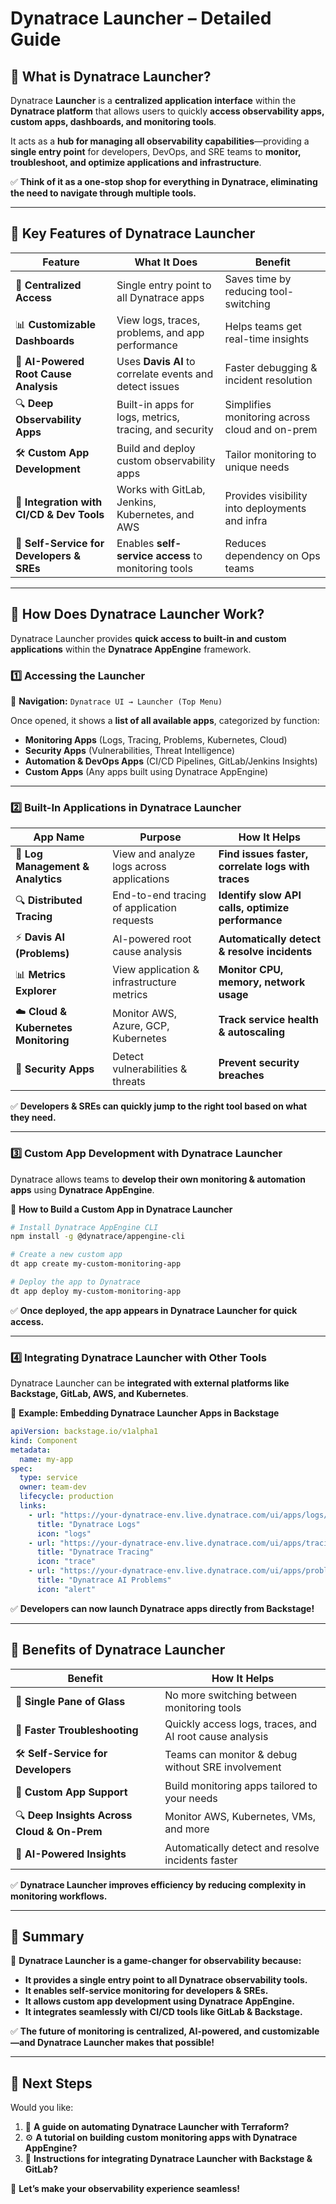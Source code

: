 # **Dynatrace Launcher – Detailed Guide**

## **🔹 What is Dynatrace Launcher?**
Dynatrace **Launcher** is a **centralized application interface** within the **Dynatrace platform** that allows users to quickly **access observability apps, custom apps, dashboards, and monitoring tools**.

It acts as a **hub for managing all observability capabilities**—providing a **single entry point** for developers, DevOps, and SRE teams to **monitor, troubleshoot, and optimize applications and infrastructure**.

✅ **Think of it as a one-stop shop for everything in Dynatrace, eliminating the need to navigate through multiple tools.**  

---

## **🔹 Key Features of Dynatrace Launcher**
| **Feature** | **What It Does** | **Benefit** |
|------------|------------------|------------|
| 🚀 **Centralized Access** | Single entry point to all Dynatrace apps | Saves time by reducing tool-switching |
| 📊 **Customizable Dashboards** | View logs, traces, problems, and app performance | Helps teams get real-time insights |
| 🤖 **AI-Powered Root Cause Analysis** | Uses **Davis AI** to correlate events and detect issues | Faster debugging & incident resolution |
| 🔍 **Deep Observability Apps** | Built-in apps for logs, metrics, tracing, and security | Simplifies monitoring across cloud and on-prem |
| 🛠 **Custom App Development** | Build and deploy custom observability apps | Tailor monitoring to unique needs |
| 🔗 **Integration with CI/CD & Dev Tools** | Works with GitLab, Jenkins, Kubernetes, and AWS | Provides visibility into deployments and infra |
| 📢 **Self-Service for Developers & SREs** | Enables **self-service access** to monitoring tools | Reduces dependency on Ops teams |

---

## **🔹 How Does Dynatrace Launcher Work?**
Dynatrace Launcher provides **quick access to built-in and custom applications** within the **Dynatrace AppEngine** framework.

### **1️⃣ Accessing the Launcher**
📌 **Navigation:** `Dynatrace UI → Launcher (Top Menu)`

Once opened, it shows a **list of all available apps**, categorized by function:
- **Monitoring Apps** (Logs, Tracing, Problems, Kubernetes, Cloud)  
- **Security Apps** (Vulnerabilities, Threat Intelligence)  
- **Automation & DevOps Apps** (CI/CD Pipelines, GitLab/Jenkins Insights)  
- **Custom Apps** (Any apps built using Dynatrace AppEngine)  

---

### **2️⃣ Built-In Applications in Dynatrace Launcher**
| **App Name** | **Purpose** | **How It Helps** |
|-------------|------------|------------------|
| 📜 **Log Management & Analytics** | View and analyze logs across applications | **Find issues faster, correlate logs with traces** |
| 🔍 **Distributed Tracing** | End-to-end tracing of application requests | **Identify slow API calls, optimize performance** |
| ⚡ **Davis AI (Problems)** | AI-powered root cause analysis | **Automatically detect & resolve incidents** |
| 📊 **Metrics Explorer** | View application & infrastructure metrics | **Monitor CPU, memory, network usage** |
| ☁️ **Cloud & Kubernetes Monitoring** | Monitor AWS, Azure, GCP, Kubernetes | **Track service health & autoscaling** |
| 🔐 **Security Apps** | Detect vulnerabilities & threats | **Prevent security breaches** |

✅ **Developers & SREs can quickly jump to the right tool based on what they need.**  

---

### **3️⃣ Custom App Development with Dynatrace Launcher**
Dynatrace allows teams to **develop their own monitoring & automation apps** using **Dynatrace AppEngine**.

📌 **How to Build a Custom App in Dynatrace Launcher**
```sh
# Install Dynatrace AppEngine CLI
npm install -g @dynatrace/appengine-cli

# Create a new custom app
dt app create my-custom-monitoring-app

# Deploy the app to Dynatrace
dt app deploy my-custom-monitoring-app
```
✅ **Once deployed, the app appears in Dynatrace Launcher for quick access.**

---

### **4️⃣ Integrating Dynatrace Launcher with Other Tools**
Dynatrace Launcher can be **integrated with external platforms like Backstage, GitLab, AWS, and Kubernetes**.

📌 **Example: Embedding Dynatrace Launcher Apps in Backstage**
```yaml
apiVersion: backstage.io/v1alpha1
kind: Component
metadata:
  name: my-app
spec:
  type: service
  owner: team-dev
  lifecycle: production
  links:
    - url: "https://your-dynatrace-env.live.dynatrace.com/ui/apps/logs/my-app"
      title: "Dynatrace Logs"
      icon: "logs"
    - url: "https://your-dynatrace-env.live.dynatrace.com/ui/apps/tracing/my-app"
      title: "Dynatrace Tracing"
      icon: "trace"
    - url: "https://your-dynatrace-env.live.dynatrace.com/ui/apps/problems"
      title: "Dynatrace AI Problems"
      icon: "alert"
```
✅ **Developers can now launch Dynatrace apps directly from Backstage!**  

---

## **🔹 Benefits of Dynatrace Launcher**
| **Benefit** | **How It Helps** |
|------------|------------------|
| 🎯 **Single Pane of Glass** | No more switching between monitoring tools |
| 🚀 **Faster Troubleshooting** | Quickly access logs, traces, and AI root cause analysis |
| 🛠 **Self-Service for Developers** | Teams can monitor & debug without SRE involvement |
| 🔧 **Custom App Support** | Build monitoring apps tailored to your needs |
| 🔍 **Deep Insights Across Cloud & On-Prem** | Monitor AWS, Kubernetes, VMs, and more |
| 🤖 **AI-Powered Insights** | Automatically detect and resolve incidents faster |

✅ **Dynatrace Launcher improves efficiency by reducing complexity in monitoring workflows.**  

---

## **🔹 Summary**
🚀 **Dynatrace Launcher is a game-changer for observability because:**  
- **It provides a single entry point to all Dynatrace observability tools.**  
- **It enables self-service monitoring for developers & SREs.**  
- **It allows custom app development using Dynatrace AppEngine.**  
- **It integrates seamlessly with CI/CD tools like GitLab & Backstage.**  

✅ **The future of monitoring is centralized, AI-powered, and customizable—and Dynatrace Launcher makes that possible!**  

---

## **🔹 Next Steps**
Would you like:
1. 📜 **A guide on automating Dynatrace Launcher with Terraform?**  
2. ⚙️ **A tutorial on building custom monitoring apps with Dynatrace AppEngine?**  
3. 🔗 **Instructions for integrating Dynatrace Launcher with Backstage & GitLab?**  

🚀 **Let’s make your observability experience seamless!**
